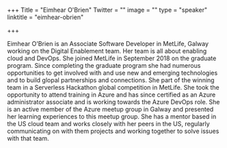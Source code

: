 +++
Title = "Eimhear O'Brien"
Twitter = ""
image = ""
type = "speaker"
linktitle = "eimhear-obrien"

+++

Eimhear O'Brien is an Associate Software Developer in MetLife, Galway working on the Digital Enablement team. Her team is all about enabling cloud and DevOps. She joined MetLife in September 2018 on the graduate program. Since completing the graduate program she had numerous opportunities to get involved with and use new and emerging technologies and to build glopal partnerships and connections. She part of the winning team in a Serverless Hackathon global competition in MetLife. She took the opportunity to attend training in Azure and has since certified as an Azure administrator associate and is working towards the Azure DevOps role. She is an active member of the Azure meetup group in Galway and presented her learning experiences to this meetup group. She has a mentor based in the US cloud team and works closely with her peers in the US, regularly communicating on with them projects and working together to solve issues with that team.
